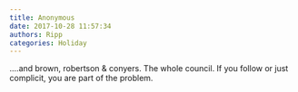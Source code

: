 ```yaml
---
title: Anonymous
date: 2017-10-28 11:57:34
authors: Ripp
categories: Holiday
---
```


 ....and brown, robertson &amp; conyers. The whole council. If you follow or just complicit,  you are part of the problem.